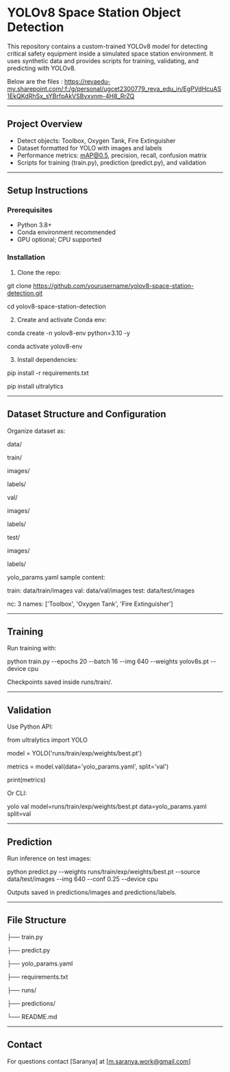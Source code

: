 # YOLOv8 Space Station Object Detection

This repository contains a custom-trained YOLOv8 model for detecting critical safety equipment inside a simulated space station environment. It uses synthetic data and provides scripts for training, validating, and predicting with YOLOv8.

Below are the files : https://revaedu-my.sharepoint.com/:f:/g/personal/ugcet2300779_reva_edu_in/EgPVdHcuAS1EkQKdRhSx_sYBrfpAkVSBvxvnm-4H8_RrZQ

---

## Project Overview

- Detect objects: Toolbox, Oxygen Tank, Fire Extinguisher
- Dataset formatted for YOLO with images and labels
- Performance metrics: mAP@0.5, precision, recall, confusion matrix
- Scripts for training (train.py), prediction (predict.py), and validation

---

## Setup Instructions

### Prerequisites

- Python 3.8+
- Conda environment recommended
- GPU optional; CPU supported

### Installation

1. Clone the repo:

git clone https://github.com/yourusername/yolov8-space-station-detection.git

cd yolov8-space-station-detection


2. Create and activate Conda env:

conda create -n yolov8-env python=3.10 -y

conda activate yolov8-env



3. Install dependencies:

pip install -r requirements.txt

pip install ultralytics



---

## Dataset Structure and Configuration

Organize dataset as:

data/

train/

images/

labels/

val/

images/

labels/

test/

images/

labels/




yolo_params.yaml sample content:

train: data/train/images
val: data/val/images
test: data/test/images

nc: 3
names: ['Toolbox', 'Oxygen Tank', 'Fire Extinguisher']



---

## Training

Run training with:

python train.py --epochs 20 --batch 16 --img 640 --weights yolov8s.pt --device cpu



Checkpoints saved inside runs/train/.

---

## Validation

Use Python API:

from ultralytics import YOLO

model = YOLO('runs/train/exp/weights/best.pt')

metrics = model.val(data='yolo_params.yaml', split='val')

print(metrics)



Or CLI:


yolo val model=runs/train/exp/weights/best.pt data=yolo_params.yaml split=val




---

## Prediction

Run inference on test images:


python predict.py --weights runs/train/exp/weights/best.pt --source data/test/images --img 640 --conf 0.25 --device cpu





Outputs saved in predictions/images and predictions/labels.

---

## File Structure

├── train.py

├── predict.py

├── yolo_params.yaml

├── requirements.txt

├── runs/

├── predictions/

└── README.md



---


## Contact

For questions contact [Saranya] at [m.saranya.work@gmail.com]
